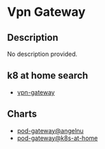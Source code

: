# Vpn Gateway

## Description

No description provided.

## k8 at home search

- [vpn-gateway](https://nanne.dev/k8s-at-home-search/#/vpn-gateway)

## Charts

- [pod-gateway@angelnu](https://angelnu.github.io/helm-charts/)
- [pod-gateway@k8s-at-home](https://k8s-at-home.com/charts/)
